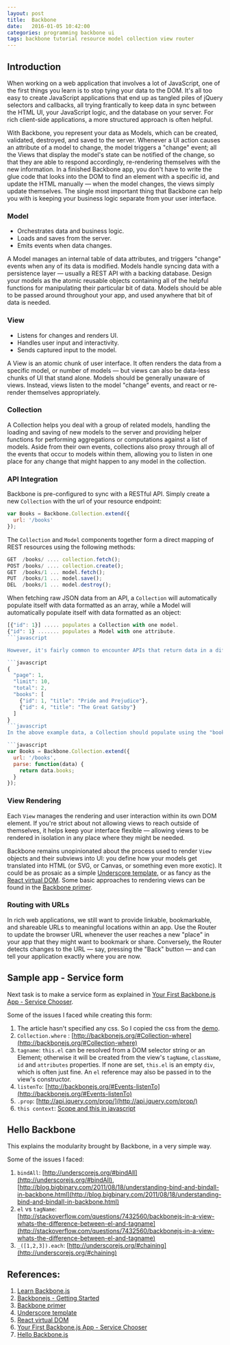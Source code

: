 ```yaml
---
layout: post
title:  Backbone
date:   2016-01-05 10:42:00
categories: programming backbone ui
tags: backbone tutorial resource model collection view router
---
```


## Introduction
When working on a web application that involves a lot of JavaScript, one of the first things you learn is to stop tying your data to the DOM. It's all too easy to create JavaScript applications that end up as tangled piles of jQuery selectors and callbacks, all trying frantically to keep data in sync between the HTML UI, your JavaScript logic, and the database on your server. For rich client-side applications, a more structured approach is often helpful.

With Backbone, you represent your data as Models, which can be created, validated, destroyed, and saved to the server. Whenever a UI action causes an attribute of a model to change, the model triggers a "change" event; all the Views that display the model's state can be notified of the change, so that they are able to respond accordingly, re-rendering themselves with the new information. In a finished Backbone app, you don't have to write the glue code that looks into the DOM to find an element with a specific id, and update the HTML manually — when the model changes, the views simply update themselves. The single most important thing that Backbone can help you with is keeping your business logic separate from your user interface.

### Model

- Orchestrates data and business logic.
- Loads and saves from the server.
- Emits events when data changes.

A Model manages an internal table of data attributes, and triggers "change" events when any of its data is modified. Models handle syncing data with a persistence layer — usually a REST API with a backing database. Design your models as the atomic reusable objects containing all of the helpful functions for manipulating their particular bit of data. Models should be able to be passed around throughout your app, and used anywhere that bit of data is needed.

### View

- Listens for changes and renders UI.
- Handles user input and interactivity.
- Sends captured input to the model.

A View is an atomic chunk of user interface. It often renders the data from a specific model, or number of models — but views can also be data-less chunks of UI that stand alone. Models should be generally unaware of views. Instead, views listen to the model "change" events, and react or re-render themselves appropriately.

### Collection
A Collection helps you deal with a group of related models, handling the loading and saving of new models to the server and providing helper functions for performing aggregations or computations against a list of models. Aside from their own events, collections also proxy through all of the events that occur to models within them, allowing you to listen in one place for any change that might happen to any model in the collection.

### API Integration
Backbone is pre-configured to sync with a RESTful API. Simply create a new `Collection` with the url of your resource endpoint:

```javascript
var Books = Backbone.Collection.extend({
  url: '/books'
});
```

The `Collection` and `Model` components together form a direct mapping of REST resources using the following methods:

```javascript
GET  /books/ .... collection.fetch();
POST /books/ .... collection.create();
GET  /books/1 ... model.fetch();
PUT  /books/1 ... model.save();
DEL  /books/1 ... model.destroy();
```

When fetching raw JSON data from an API, a `Collection` will automatically populate itself with data formatted as an array, while a Model will automatically populate itself with data formatted as an object:

```javascript
[{"id": 1}] ..... populates a Collection with one model.
{"id": 1} ....... populates a Model with one attribute.
```javascript

However, it's fairly common to encounter APIs that return data in a different format than what Backbone expects. For example, consider fetching a Collection from an API that returns the real data array wrapped in metadata:

```javascript
{
  "page": 1,
  "limit": 10,
  "total": 2,
  "books": [
    {"id": 1, "title": "Pride and Prejudice"},
    {"id": 4, "title": "The Great Gatsby"}
  ]
}
```javascript
In the above example data, a Collection should populate using the "books" array rather than the root object structure. This difference is easily reconciled using a parse method that returns (or transforms) the desired portion of API data:

```javascript
var Books = Backbone.Collection.extend({
  url: '/books',
  parse: function(data) {
    return data.books;
  }
});
```

### View Rendering
Each `View` manages the rendering and user interaction within its own DOM element. If you're strict about not allowing views to reach outside of themselves, it helps keep your interface flexible — allowing views to be rendered in isolation in any place where they might be needed.

Backbone remains unopinionated about the process used to render `View` objects and their subviews into UI: you define how your models get translated into HTML (or SVG, or Canvas, or something even more exotic). It could be as prosaic as a simple [Underscore template](http://underscorejs.org/#template), or as fancy as the [React virtual DOM](http://facebook.github.io/react/docs/tutorial.html). Some basic approaches to rendering views can be found in the [Backbone primer](https://github.com/jashkenas/backbone/wiki/Backbone%2C-The-Primer).

### Routing with URLs
In rich web applications, we still want to provide linkable, bookmarkable, and shareable URLs to meaningful locations within an app. Use the Router to update the browser URL whenever the user reaches a new "place" in your app that they might want to bookmark or share. Conversely, the Router detects changes to the URL — say, pressing the "Back" button — and can tell your application exactly where you are now.

## Sample app - Service form
Next task is to make a service form as explained in [Your First Backbone.js App - Service Chooser](http://tutorialzine.com/2013/04/services-chooser-backbone-js/).

Some of the issues I faced while creating this form:

1. The article hasn't specified any css. So I copied the css from the [demo](http://demo.tutorialzine.com/2013/04/services-chooser-backbone-js/).
2. `Collection.where` : [http://backbonejs.org/#Collection-where](http://backbonejs.org/#Collection-where)
3. `tagname`: `this.el` can be resolved from a DOM selector string or an Element; otherwise it will be created from the view's `tagName`, `className`, `id` and `attributes` properties. If none are set, `this.el` is an empty `div`, which is often just fine. An `el` reference may also be passed in to the view's constructor. 
4. `listenTo`: [http://backbonejs.org/#Events-listenTo](http://backbonejs.org/#Events-listenTo)
5. `.prop`: [http://api.jquery.com/prop/](http://api.jquery.com/prop/)
6. `this context`: [Scope and this in javascript](http://knoxxs.github.io/programming/js/2015/10/01/scope-and-this-in-javascript/)

## Hello Backbone

This explains the modularity brought by Backbone, in a very simple way. 

Some of the issues I faced:

1. `bindAll`: [http://underscorejs.org/#bindAll](http://underscorejs.org/#bindAll), [http://blog.bigbinary.com/2011/08/18/understanding-bind-and-bindall-in-backbone.html](http://blog.bigbinary.com/2011/08/18/understanding-bind-and-bindall-in-backbone.html)
2. `el` vs `tagName`: [http://stackoverflow.com/questions/7432560/backbonejs-in-a-view-whats-the-difference-between-el-and-tagname](http://stackoverflow.com/questions/7432560/backbonejs-in-a-view-whats-the-difference-between-el-and-tagname)
3. `_([1,2,3]).each`: [http://underscorejs.org/#chaining](http://underscorejs.org/#chaining)

## References:

1. [Learn Backbone.js](https://www.udacity.com/course/ud990)
2. [Backbonejs - Getting Started](http://backbonejs.org/#Getting-started)
3. [Backbone primer](https://github.com/jashkenas/backbone/wiki/Backbone%2C-The-Primer)
4. [Underscore template](http://underscorejs.org/#template)
5. [React virtual DOM](http://facebook.github.io/react/docs/tutorial.html)
6. [Your First Backbone.js App - Service Chooser](http://tutorialzine.com/2013/04/services-chooser-backbone-js/)
7. [Hello Backbone.js](http://arturadib.com/hello-backbonejs/)